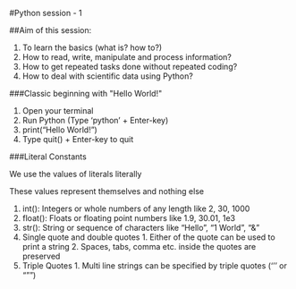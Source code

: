 #Python session - 1

##Aim of this session: 
1. To learn the basics (what is? how to?)
2. How to read, write, manipulate and process information?
3. How to get repeated tasks done without repeated coding?
4. How to deal with scientific data using Python?

###Classic beginning with "Hello World!"

1.  Open your terminal
2. Run Python (Type ‘python’ + Enter-key)
  1. print(“Hello World!”)
3. Type quit() + Enter-key to quit

###Literal Constants

We use the values of literals literally

These values represent themselves and nothing else

1. int(): Integers or whole numbers of any length like 2, 30, 1000
2. float(): Floats or floating point numbers like 1.9, 30.01, 1e3 
3. str(): String or sequence of characters like “Hello”,  “1 World”, “&”
  1. Single quote and double quotes
    1. Either of the quote can be used to print a string
    2. Spaces, tabs, comma etc. inside the quotes are preserved
  2. Triple Quotes
    1. Multi line strings can be specified by triple quotes (‘’’ or “””)

